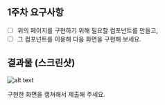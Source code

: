 ## 1주차 요구사항

- [ ] 위의 페이지를 구현하기 위해 필요할 컴포넌트를 만들고,
- [ ] 그 컴포넌트를 이용해 다음 화면을 구현해 보세요.

## 결과물 (스크린샷)
![alt text](image.png)


구현한 화면을 캡쳐해서 제출해 주세요.
